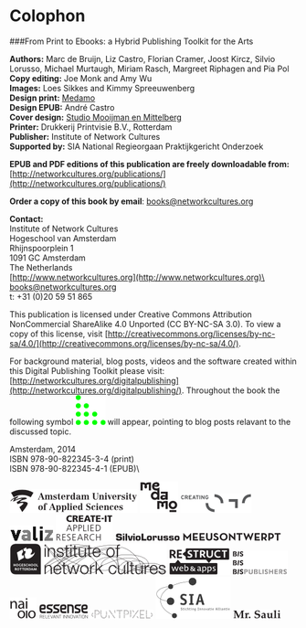 # Colophon 

###From Print to Ebooks: a Hybrid Publishing Toolkit for the Arts

**Authors:** Marc de Bruijn, Liz Castro, Florian Cramer, Joost Kircz, Silvio Lorusso, Michael Murtaugh, Miriam Rasch, Margreet Riphagen and Pia Pol\
**Copy editing:** Joe Monk and Amy Wu\
**Images:** Loes Sikkes and Kimmy Spreeuwenberg\
**Design print:** [Medamo](http://medamo.nl)\
**Design EPUB:** André Castro\
**Cover design:** [Studio Mooijman en Mittelberg](http://www.mooijmanenmittelberg.nl)\
**Printer:** Drukkerij Printvisie B.V., Rotterdam\
**Publisher:** Institute of Network Cultures\
**Supported by:** SIA National Regieorgaan Praktijkgericht Onderzoek


**EPUB and PDF editions of this publication are freely downloadable from:** [http://networkcultures.org/publications/](http://networkcultures.org/publications/)

**Order a copy of this book by email**: books@networkcultures.org


**Contact:**\
Institute of Network Cultures\
Hogeschool van Amsterdam\
Rhijnspoorplein 1\
1091 GC Amsterdam\
The Netherlands\
[http://www.networkcultures.org](http://www.networkcultures.org)\
books@networkcultures.org\
t: +31 (0)20 59 51 865


This publication is licensed under Creative Commons Attribution NonCommercial ShareAlike 4.0 Unported (CC BY-NC-SA 3.0). To view a copy of this license, visit [http://creativecommons.org/licenses/by-nc-sa/4.0/](http://creativecommons.org/licenses/by-nc-sa/4.0/).


For background material, blog posts, videos and the software created within this Digital Publishing Toolkit please visit: [http://networkcultures.org/digitalpublishing](http://networkcultures.org/digitalpublishing/). Throughout the book the following symbol ![Bloglink](../images/_in_progress/dpt_blog_verwijzing.png) will appear, pointing to blog posts relavant to the discussed topic. 

Amsterdam, 2014\
ISBN 978-90-822345-3-4 (print)\
ISBN 978-90-822345-4-1 (EPUB)\


[![Hogeschool van Amsterdam](../images/_logos_partners/logo_partner_HvA.png)](http://hva.nl)
[![Medamo](../images/_logos_partners/logo_partner_medamo.png)](http://www.medamo.nl/)
[![creating010](../images/_logos_partners/logo_partner_Creating010.png)](http://creating010.hr.nl)
[![Valiz](../images/_logos_partners/logo_partner_valiz.png)](http://www.valiz.nl/)
[![Create-IT Applied Research](../images/_logos_partners/logo_partner_Create-it.png)](http://www.hva.nl/create-it)
[![Silvio Lorusso](../images/_logos_partners/logo_partner_SilvioLorusso.png)](http://silviolorusso.com/)
[![Meeusontwerpt](../images/_logos_partners/logo_partner_Meeusontwerpt.png)](http://www.meeusontwerpt.nl/)
[![Hogeschool Rotterdam](../images/_logos_partners/logo_partner_HRO.png)](http://www.hogeschoolrotterdam.nl/)
[![Institute of Network Cultures](../images/_logos_partners/logo_partner_INC.png)](http://networkcultures.org)
[![Restruct](../images/_logos_partners/logo_partner_Restruct.png)](https://restruct.nl/)
[![BISPublishers](../images/_logos_partners/logo_partner_Bis.png)](http://www.bispublishers.nl/)
[![nai010](../images/_logos_partners/logo_partner_nai.png)](http://www.nai010.com/)
[![Essense](../images/_logos_partners/logo_partner_essense.png)](http://essense.eu/)
[![PUNTPIXEL](../images/_logos_partners/logo_partner_puntpixel.png)](http://puntpixel.nl/)
[![Regieorgaan Praktijkgericht Onderzoek SIA](../images/_logos_partners/logo_partner_SIA.png)](http://www.regieorgaan-sia.nl/)
[![Mr. Sauli](../images/_logos_partners/logo_partner_MrSauli.png)](http://mrsauli.nl/)




